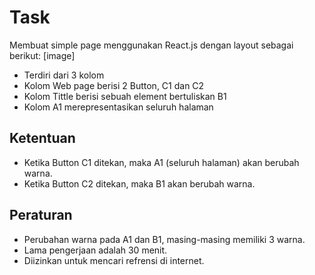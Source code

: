 # Task
Membuat simple page menggunakan React.js dengan layout sebagai berikut:
[image]
- Terdiri dari 3 kolom
- Kolom Web page berisi 2 Button, C1 dan C2
- Kolom Tittle berisi sebuah element bertuliskan B1
- Kolom A1 merepresentasikan seluruh halaman

## Ketentuan
- Ketika Button C1 ditekan, maka A1 (seluruh halaman) akan berubah warna.
- Ketika Button C2 ditekan, maka B1 akan berubah warna.

## Peraturan
- Perubahan warna pada A1 dan B1, masing-masing memiliki 3 warna.
- Lama pengerjaan adalah 30 menit.
- Diizinkan untuk mencari refrensi di internet.